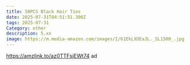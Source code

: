 ```yaml
---
title: 50PCS Black Hair Ties
date: 2025-07-31T04:51:51.396Z
tags: 2025-07-31
Category: other
description: 5.xx
image: https://m.media-amazon.com/images/I/61EkLXOEaJL._SL1500_.jpg
---
```

https://amzlink.to/az0TTFsjEWt74 ad